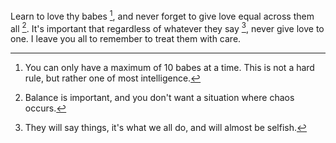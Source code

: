 Learn to love thy babes [^1], and never forget to give love equal across them all [^2]. It's important that regardless of whatever they say [^3], never give love to one. I leave you all to remember to treat them with care.

[^1]: You can only have a maximum of 10 babes at a time. This is not a hard rule, but rather one of most intelligence.
[^2]: Balance is important, and you don't want a situation where chaos occurs.
[^3]: They will say things, it's what we all do, and will almost be selfish.
